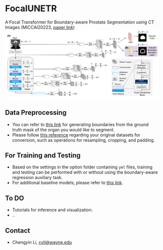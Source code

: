 # FocalUNETR
A Focal Transformer for Boundary-aware Prostate Segmentation using CT Images (MICCAI20223, [paper link](https://arxiv.org/abs/2210.03189))
![Alt Text](focalunetr.png)
## Data Preprocessing
- You can refer to [this link](https://github.com/llmir/MultitaskOCTA) for generating boundaries from the ground truth mask of the organ you would like to segment.
- Please follow [this reference](https://github.com/yhygao/CBIM-Medical-Image-Segmentation) regarding your original datasets for conversion, such as operations for resampling, cropping, and padding.
## For Training and Testing
- Based on the settings in the option folder containing `yml` files, training and testing can be performed with or without using the boundary-aware regression auxiliary task. 
- For additional baseline models, please refer to [this link](https://github.com/yhygao/CBIM-Medical-Image-Segmentation).
## To DO
- Tutorials for inference and visualization.
- ..
## Contact
- Chengyin Li, cyli@wayne.edu
